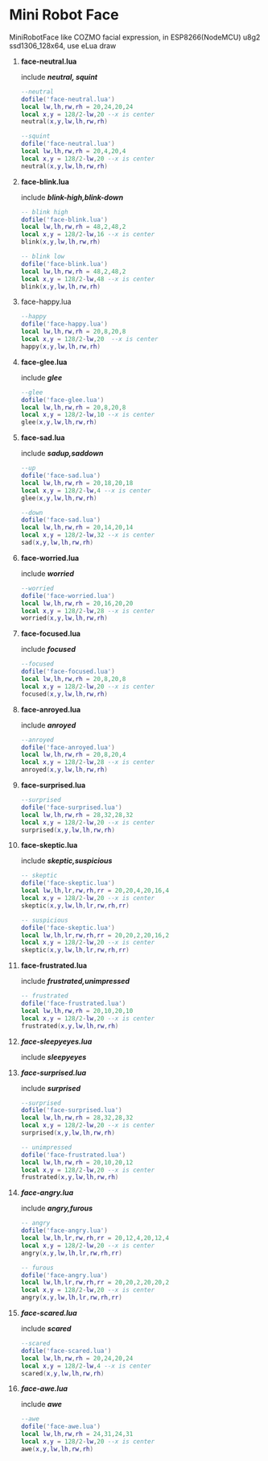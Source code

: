 # **Mini Robot Face**

MiniRobotFace like COZMO facial expression, in ESP8266(NodeMCU) u8g2 ssd1306_128x64, use eLua draw
1. **face-neutral.lua**

   include  ***neutral, squint*** 

   ```lua
   --neutral 
   dofile('face-neutral.lua')
   local lw,lh,rw,rh = 20,24,20,24
   local x,y = 128/2-lw,20 --x is center
   neutral(x,y,lw,lh,rw,rh)
   ```
   ```lua
   --squint
   dofile('face-neutral.lua')
   local lw,lh,rw,rh = 20,4,20,4
   local x,y = 128/2-lw,20 --x is center
   neutral(x,y,lw,lh,rw,rh)
   ```

2. **face-blink.lua**

   include ***blink-high,blink-down***

   ```lua
   -- blink high
   dofile('face-blink.lua')
   local lw,lh,rw,rh = 48,2,48,2
   local x,y = 128/2-lw,16 --x is center
   blink(x,y,lw,lh,rw,rh)
   ```

   ```lua
   -- blink low
   dofile('face-blink.lua')
   local lw,lh,rw,rh = 48,2,48,2
   local x,y = 128/2-lw,48 --x is center
   blink(x,y,lw,lh,rw,rh)
   ```

3. face-happy.lua

   ```lua
   --happy
   dofile('face-happy.lua')
   local lw,lh,rw,rh = 20,8,20,8
   local x,y = 128/2-lw,20  --x is center
   happy(x,y,lw,lh,rw,rh)
   ```

4. **face-glee.lua**

   include ***glee***

   ```lua
   --glee
   dofile('face-glee.lua')
   local lw,lh,rw,rh = 20,8,20,8
   local x,y = 128/2-lw,10 --x is center
   glee(x,y,lw,lh,rw,rh)
   ```

5. **face-sad.lua** 

   include ***sadup,saddown***

   ```lua
   --up
   dofile('face-sad.lua')
   local lw,lh,rw,rh = 20,18,20,18
   local x,y = 128/2-lw,4 --x is center
   glee(x,y,lw,lh,rw,rh)
   ```

   ```lua
   --down
   dofile('face-sad.lua')
   local lw,lh,rw,rh = 20,14,20,14
   local x,y = 128/2-lw,32 --x is center
   sad(x,y,lw,lh,rw,rh)
   ```

6. **face-worried.lua**

   include ***worried***

   ```lua
   --worried
   dofile('face-worried.lua')
   local lw,lh,rw,rh = 20,16,20,20
   local x,y = 128/2-lw,28 --x is center
   worried(x,y,lw,lh,rw,rh)
   ```

7. **face-focused.lua**

   include ***focused***

   ```lua
   --focused
   dofile('face-focused.lua')
   local lw,lh,rw,rh = 20,8,20,8
   local x,y = 128/2-lw,20 --x is center
   focused(x,y,lw,lh,rw,rh)
   ```

8. **face-anroyed.lua**

   include ***anroyed***

   ```lua
   --anroyed
   dofile('face-anroyed.lua')
   local lw,lh,rw,rh = 20,8,20,4
   local x,y = 128/2-lw,28 --x is center
   anroyed(x,y,lw,lh,rw,rh)
   ```

9. **face-surprised.lua**

   ```lua
   --surprised
   dofile('face-surprised.lua')
   local lw,lh,rw,rh = 28,32,28,32
   local x,y = 128/2-lw,20 --x is center
   surprised(x,y,lw,lh,rw,rh)
   ```

10. **face-skeptic.lua**

    include ***skeptic,suspicious***

    ```lua
    -- skeptic
    dofile('face-skeptic.lua')
    local lw,lh,lr,rw,rh,rr = 20,20,4,20,16,4
    local x,y = 128/2-lw,20 --x is center
    skeptic(x,y,lw,lh,lr,rw,rh,rr)
    ```

    ```lua
    -- suspicious
    dofile('face-skeptic.lua')
    local lw,lh,lr,rw,rh,rr = 20,20,2,20,16,2
    local x,y = 128/2-lw,20 --x is center
    skeptic(x,y,lw,lh,lr,rw,rh,rr)
    ```

11. **face-frustrated.lua**

    include ***frustrated,unimpressed***

    ```lua
    -- frustrated
    dofile('face-frustrated.lua')
    local lw,lh,rw,rh = 20,10,20,10
    local x,y = 128/2-lw,20 --x is center
    frustrated(x,y,lw,lh,rw,rh)
    ```

12. ***face-sleepyeyes.lua***

    include ***sleepyeyes***

13. ***face-surprised.lua***

    include ***surprised***

    ```lua
    --surprised
    dofile('face-surprised.lua')
    local lw,lh,rw,rh = 28,32,28,32
    local x,y = 128/2-lw,20 --x is center
    surprised(x,y,lw,lh,rw,rh)
    ```

    ```lua
    -- unimpressed
    dofile('face-frustrated.lua')
    local lw,lh,rw,rh = 20,10,20,12
    local x,y = 128/2-lw,20 --x is center
    frustrated(x,y,lw,lh,rw,rh)
    ```

14. ***face-angry.lua***

    include ***angry,furous***

    ```lua
    -- angry
    dofile('face-angry.lua')
    local lw,lh,lr,rw,rh,rr = 20,12,4,20,12,4
    local x,y = 128/2-lw,20 --x is center
    angry(x,y,lw,lh,lr,rw,rh,rr)    
    ```

    ```lua
    -- furous
    dofile('face-angry.lua')
    local lw,lh,lr,rw,rh,rr = 20,20,2,20,20,2
    local x,y = 128/2-lw,20 --x is center
    angry(x,y,lw,lh,lr,rw,rh,rr)
    ```

15. ***face-scared.lua***

    include ***scared***

    ```lua
    --scared
    dofile('face-scared.lua')
    local lw,lh,rw,rh = 20,24,20,24
    local x,y = 128/2-lw,4 --x is center
    scared(x,y,lw,lh,rw,rh)
    ```

16. ***face-awe.lua***

    include ***awe***

    ```lua
    --awe
    dofile('face-awe.lua')
    local lw,lh,rw,rh = 24,31,24,31
    local x,y = 128/2-lw,20 --x is center
    awe(x,y,lw,lh,rw,rh)
    ```
